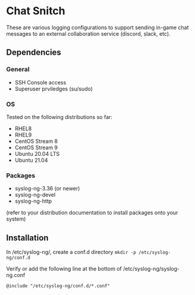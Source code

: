 # Chat Snitch

These are various logging configurations to support sending in-game chat messages to an external collaboration service (discord, slack, etc).

## Dependencies

### General
- SSH Console access
- Superuser prviledges (su/sudo)

### OS
Tested on the following distributions so far:
- RHEL8
- RHEL9
- CentOS Stream 8
- CentOS Stream 9
- Ubuntu 20.04 LTS
- Ubuntu 21.04

### Packages
- syslog-ng-3.36  (or newer)
- syslog-ng-devel
- syslog-ng-http
  
(refer to your distribution documentation to install packages onto your system)

## Installation

In /etc/syslog-ng/, create a conf.d directory
`mkdir -p /etc/syslog-ng/conf.d`

Verify or add the following line at the bottom of /etc/syslog-ng/syslog-ng.conf

`@include "/etc/syslog-ng/conf.d/*.conf"`
